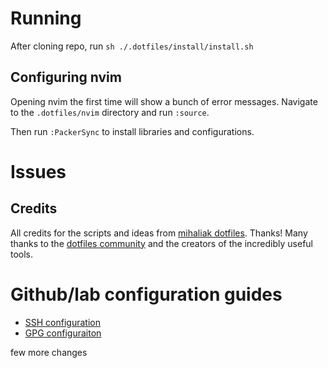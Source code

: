 # Running
After cloning repo, run `sh ./.dotfiles/install/install.sh`

## Configuring nvim
Opening nvim the first time will show a bunch of error messages. Navigate to the `.dotfiles/nvim` directory and run `:source`.

Then run `:PackerSync` to install libraries and configurations.
# Issues
## Credits

All credits for the scripts and ideas from [mihaliak dotfiles](https://github.com/mihaliak/dotfiles). Thanks!
Many thanks to the [dotfiles community](http://dotfiles.github.io/) and the creators of the incredibly useful tools.

# Github/lab configuration guides
- [SSH configuration](https://docs.github.com/en/authentication/connecting-to-github-with-ssh/adding-a-new-ssh-key-to-your-github-account)
- [GPG configuraiton](https://docs.github.com/en/authentication/managing-commit-signature-verification/generating-a-new-gpg-key)

few more changes

